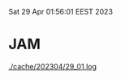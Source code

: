 Sat 29 Apr 01:56:01 EEST 2023
# JAM
<a href='./cache/202304/29_01.log'>./cache/202304/29_01.log</a>

